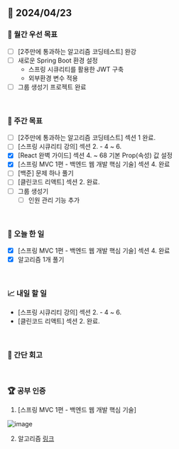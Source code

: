 ## 📅 2024/04/23

### 🚀 월간 우선 목표

- [ ] [2주만에 통과하는 알고리즘 코딩테스트] 완강
- [ ] 새로운 Spring Boot 환경 설정
  - 스프링 시큐리티를 활용한 JWT 구축
  - 외부환경 변수 적용
- [ ] 그룹 생성기 프로젝트 완료

<br />

### 👏 주간 목표

- [ ] [2주만에 통과하는 알고리즘 코딩테스트] 섹션 1 완료.
- [ ] [스프링 시큐리티 강의] 섹션 2. - 4 ~ 6.
- [x] [React 완벽 가이드] 섹션 4. ~ 68 기본 Prop(속성) 값 설정
- [x] [스프링 MVC 1편 - 백엔드 웹 개발 핵심 기술] 섹션 4. 완료
- [ ] [백준] 문제 하나 풀기
- [ ] [클린코드 리액트] 섹션 2. 완료.
- [ ] 그룹 생성기
  - [ ] 인원 관리 기능 추가

<br />

### 💯 오늘 한 일

- [x] [스프링 MVC 1편 - 백엔드 웹 개발 핵심 기술] 섹션 4. 완료
- [x] 알고리즘 1개 풀기

<br />

### 📈 내일 할 일

- [스프링 시큐리티 강의] 섹션 2. - 4 ~ 6.
- [클린코드 리액트] 섹션 2. 완료.

<br />

### 🤔 간단 회고

<br />

### 🏆 공부 인증

1. [스프링 MVC 1편 - 백엔드 웹 개발 핵심 기술]

![image](https://github.com/suld2495/TIL/assets/42727909/6deadc1c-8424-48d4-a6e5-44ff059d9591)


2. 알고리즘
   [링크](https://github.com/suld2495/fridaycoffee/tree/main/%EB%B0%B1%EC%A4%80/Silver/15649.%E2%80%85N%EA%B3%BC%E2%80%85M%E2%80%85%EF%BC%881%EF%BC%89)

